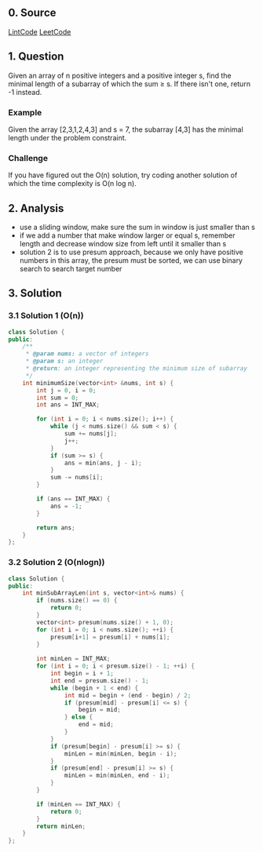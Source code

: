 ## 0. Source
[LintCode](http://www.lintcode.com/en/problem/minimum-size-subarray-sum/)
[LeetCode](https://leetcode.com/problems/minimum-size-subarray-sum/)

## 1. Question
Given an array of n positive integers and a positive integer s, find the minimal length of a subarray of which the sum ≥ s. If there isn't one, return -1 instead.

### Example
Given the array [2,3,1,2,4,3] and s = 7, the subarray [4,3] has the minimal length under the problem constraint.

### Challenge
If you have figured out the O(n) solution, try coding another solution of which the time complexity is O(n log n).

## 2. Analysis

- use a sliding window, make sure the sum in window is just smaller than s
- if we add a number that make window larger or equal s, remember length and decrease window size from left until it smaller than s
- solution 2 is to use presum approach, because we only have positive numbers in this array, the presum must be sorted, we can use binary search to search target number

## 3. Solution

### 3.1 Solution 1 (O(n))
```CPP
class Solution {
public:
    /**
     * @param nums: a vector of integers
     * @param s: an integer
     * @return: an integer representing the minimum size of subarray
     */
    int minimumSize(vector<int> &nums, int s) {
        int j = 0, i = 0;
        int sum = 0;
        int ans = INT_MAX;

        for (int i = 0; i < nums.size(); i++) {
            while (j < nums.size() && sum < s) {
                sum += nums[j];
                j++;
            }
            if (sum >= s) {
                ans = min(ans, j - i);
            }
            sum -= nums[i];
        }

        if (ans == INT_MAX) {
            ans = -1;
        }

        return ans;
    }
};
```

### 3.2 Solution 2 (O(nlogn))
```CPP
class Solution {
public:
    int minSubArrayLen(int s, vector<int>& nums) {
        if (nums.size() == 0) {
            return 0;
        }
        vector<int> presum(nums.size() + 1, 0);
        for (int i = 0; i < nums.size(); ++i) {
            presum[i+1] = presum[i] + nums[i];
        }
        
        int minLen = INT_MAX;
        for (int i = 0; i < presum.size() - 1; ++i) {
            int begin = i + 1;
            int end = presum.size() - 1;
            while (begin + 1 < end) {
                int mid = begin + (end - begin) / 2;
                if (presum[mid] - presum[i] <= s) {
                    begin = mid;
                } else {
                    end = mid;
                }
            }
            if (presum[begin] - presum[i] >= s) {
                minLen = min(minLen, begin - i);
            }
            if (presum[end] - presum[i] >= s) {
                minLen = min(minLen, end - i);
            }
        }

        if (minLen == INT_MAX) {
            return 0;
        }
        return minLen;
    }
};
```